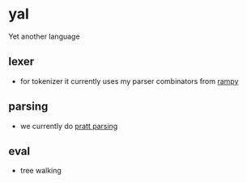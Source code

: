 # yal
Yet another language

## lexer
- for tokenizer it currently uses my parser combinators from [rampy](https://github.com/adaxiik/rampy/blob/main/src/parser_combinators.py)

## parsing
- we currently do [pratt parsing](https://en.wikipedia.org/wiki/Operator-precedence_parser#Pratt_parsing)

## eval
- tree walking